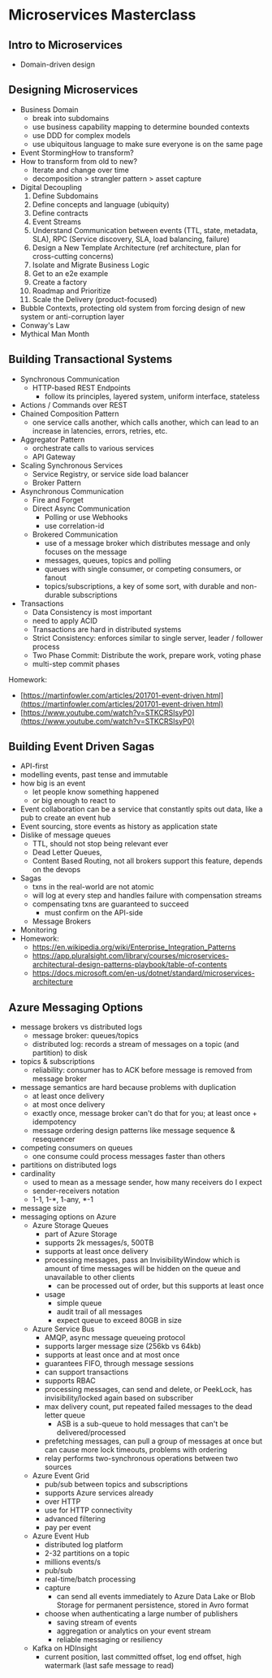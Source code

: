 # Microservices Masterclass

## Intro to Microservices
- Domain-driven design

## Designing Microservices
- Business Domain
  - break into subdomains
  - use business capability mapping to determine bounded contexts
  - use DDD for complex models
  - use ubiquitous language to make sure everyone is on the same page
- Event StormingHow to transform?
- How to transform from old to new?
  - Iterate and change over time
  - decomposition > strangler pattern > asset capture
- Digital Decoupling
  1. Define Subdomains
  2. Define concepts and language (ubiquity)
  3. Define contracts
  4. Event Streams
  5. Understand Communication between events (TTL, state, metadata, SLA), RPC (Service discovery, SLA, load balancing, failure)
  6. Design a New Template Architecture (ref architecture, plan for cross-cutting concerns)
  7. Isolate and Migrate Business Logic
  8. Get to an e2e example
  9. Create a factory
  10. Roadmap and Prioritize
  11. Scale the Delivery (product-focused)
- Bubble Contexts, protecting old system from forcing design of new system or anti-corruption layer
- Conway's Law
- Mythical Man Month

## Building Transactional Systems
- Synchronous Communication
  - HTTP-based REST Endpoints
    - follow its principles, layered system, uniform interface, stateless
- Actions / Commands over REST
- Chained Composition Pattern
  - one service calls another, which calls another, which can lead to an increase in latencies, errors, retries, etc.
- Aggregator Pattern
  - orchestrate calls to various services
  - API Gateway
- Scaling Synchronous Services
  - Service Registry, or service side load balancer
  - Broker Pattern
- Asynchronous Communication
  - Fire and Forget
  - Direct Async Communication
    - Polling or use Webhooks
    - use correlation-id
  - Brokered Communication
    - use of a message broker which distributes message and only focuses on the message
    - messages, queues, topics and polling
    - queues with single consumer, or competing consumers, or fanout
    - topics/subscriptions, a key of some sort, with durable and non-durable subscriptions
- Transactions
  - Data Consistency is most important
  - need to apply ACID
  - Transactions are hard in distributed systems
  - Strict Consistency: enforces similar to single server, leader / follower process
  - Two Phase Commit: Distribute the work, prepare work, voting phase
  - multi-step commit phases

Homework:
- [https://martinfowler.com/articles/201701-event-driven.html](https://martinfowler.com/articles/201701-event-driven.html)
- [https://www.youtube.com/watch?v=STKCRSIsyP0](https://www.youtube.com/watch?v=STKCRSIsyP0) 

## Building Event Driven Sagas
- API-first
- modelling events, past tense and immutable
- how big is an event
  - let people know something happened
  - or big enough to react to
- Event collaboration can be a service that constantly spits out data, like a pub to create an event hub
- Event sourcing, store events as history as application state
- Dislike of message queues
  - TTL, should not stop being relevant ever
  - Dead Letter Queues,
  - Content Based Routing, not all brokers support this feature, depends on the devops
- Sagas
  - txns in the real-world are not atomic
  - will log at every step and handles failure with compensation streams
  - compensating txns are guaranteed to succeed
    - must confirm on the API-side
  - Message Brokers
- Monitoring 
- Homework: 
  - https://en.wikipedia.org/wiki/Enterprise_Integration_Patterns
  - https://app.pluralsight.com/library/courses/microservices-architectural-design-patterns-playbook/table-of-contents
  - https://docs.microsoft.com/en-us/dotnet/standard/microservices-architecture

## Azure Messaging Options
- message brokers vs distributed logs
  - message broker: queues/topics
  - distributed log: records a stream of messages on a topic (and partition) to disk
- topics & subscriptions
  - reliability: consumer has to ACK before message is removed from message broker
- message semantics are hard because problems with duplication
  - at least once delivery
  - at most once delivery
  - exactly once, message broker can't do that for you; at least once + idempotency
  - message ordering design patterns like message sequence & resequencer
- competing consumers on queues
  - one consume could process messages faster than others
- partitions on distributed logs
- cardinality
  - used to mean as a message sender, how many receivers do I expect
  - sender-receivers notation
  - 1-1, 1-*, 1-any, *-1
- message size
- messaging options on Azure
  - Azure Storage Queues
    - part of Azure Storage
    - supports 2k messages/s, 500TB
    - supports at least once delivery
    - processing messages, pass an InvisibilityWindow which is amount of time messages will be hidden on the queue and unavailable to other clients
      - can be processed out of order, but this supports at least once
    - usage
      - simple queue
      - audit trail of all messages 
      - expect queue to exceed 80GB in size
  - Azure Service Bus
    - AMQP, async message queueing protocol
    - supports larger message size (256kb vs 64kb)
    - supports at least once and at most once
    - guarantees FIFO, through message sessions
    - can support transactions
    - supports RBAC
    - processing messages, can send and delete, or PeekLock, has invisibility/locked again based on subscriber
    - max delivery count, put repeated failed messages to the dead letter queue
      - ASB is a sub-queue to hold messages that can't be delivered/processed
    - prefetching messages, can pull a group of messages at once but can cause more lock timeouts, problems with ordering
    - relay performs two-synchronous operations between two sources
  - Azure Event Grid
    - pub/sub between topics and subscriptions
    - supports Azure services already
    - over HTTP
    - use for HTTP connectivity
    - advanced filtering
    - pay per event
  - Azure Event Hub
    - distributed log platform
    - 2-32 partitions on a topic
    - millions events/s
    - pub/sub
    - real-time/batch processing
    - capture
      - can send all events immediately to Azure Data Lake or Blob Storage for permanent persistence, stored in Avro format
    - choose when authenticating a large number of publishers
      - saving stream of events
      - aggregation or analytics on your event stream
      - reliable messaging or resiliency
  - Kafka on HDInsight
    - current position, last committed offset, log end offset, high watermark (last safe message to read)